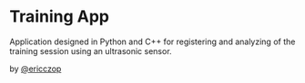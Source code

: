 # Training App
Application designed in Python and C++ for registering and analyzing of the training session using an ultrasonic sensor.

by [@ericczop](https://github.com/ericczop)

